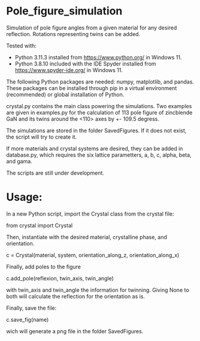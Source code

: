 # Pole_figure_simulation
Simulation of pole figure angles from a given material for any desired reflection. Rotations representing twins can be added.

Tested with:

 * Python 3.11.3 installed from https://www.python.org/ in Windows 11.
 * Python 3.8.10 included with the IDE Spyder installed from https://www.spyder-ide.org/ in Windows 11.

The following Python packages are needed: numpy, matplotlib, and pandas.
These packages can be installed through pip in a virtual environment (recommended) or global installation of Python.

crystal.py contains the main class powering the simulations. Two examples are given in examples.py for the calculation of 113 pole figure of zincblende GaN and
its twins around the <110> axes by +- 109.5 degress.

The simulations are stored in the folder SavedFigures. If it does not exist, the script will try to create it.

If more materials and crystal systems are desired, they can be added in database.py, which requires the six lattice parametters, a, b, c, alpha, beta, and gama.

The scripts are still under development.


# Usage:

In a new Python script, import the Crystal class from the crystal file:

from crystal import Crystal

Then, instantiate with the desired material, crystalline phase, and orientation.

c = Crystal(material, system, orientation_along_z, orientation_along_x)

Finally, add poles to the figure

c.add_pole(reflexion, twin_axis, twin_angle)

with twin_axis and twin_angle the information for twinning. Giving None to both will calculate the reflection for the orientation as is.

Finally, save the file:

c.save_fig(name)

wich will generate a png file in the folder SavedFigures.
